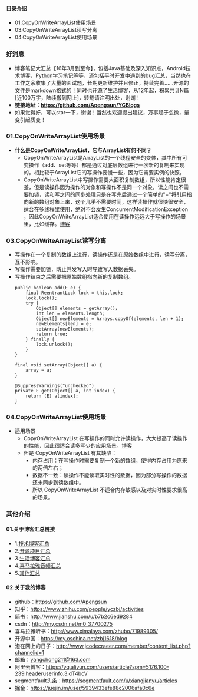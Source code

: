 #### 目录介绍
- 01.CopyOnWriteArrayList使用场景
- 03.CopyOnWriteArrayList读写分离
- 04.CopyOnWriteArrayList使用场景



### 好消息
- 博客笔记大汇总【16年3月到至今】，包括Java基础及深入知识点，Android技术博客，Python学习笔记等等，还包括平时开发中遇到的bug汇总，当然也在工作之余收集了大量的面试题，长期更新维护并且修正，持续完善……开源的文件是markdown格式的！同时也开源了生活博客，从12年起，积累共计N篇[近100万字，陆续搬到网上]，转载请注明出处，谢谢！
- **链接地址：https://github.com/Apengsun/YCBlogs**
- 如果觉得好，可以star一下，谢谢！当然也欢迎提出建议，万事起于忽微，量变引起质变！



### 01.CopyOnWriteArrayList使用场景
- **什么是CopyOnWriteArrayList，它与ArrayList有何不同？**
    - CopyOnWriteArrayList是ArrayList的一个线程安全的变体，其中所有可变操作（add、set等等）都是通过对底层数组进行一次新的复制来实现的。相比较于ArrayList它的写操作要慢一些，因为它需要实例的快照。
    - CopyOnWriteArrayList中写操作需要大面积复制数组，所以性能肯定很差，但是读操作因为操作的对象和写操作不是同一个对象，读之间也不需要加锁，读和写之间的同步处理只是在写完后通过一个简单的"="将引用指向新的数组对象上来，这个几乎不需要时间，这样读操作就很快很安全，适合在多线程里使用，绝对不会发生ConcurrentModificationException ，因此CopyOnWriteArrayList适合使用在读操作远远大于写操作的场景里，比如缓存。[博客](https://github.com/Apengsun/YCBlogs)




### 03.CopyOnWriteArrayList读写分离
- 写操作在一个复制的数组上进行，读操作还是在原始数组中进行，读写分离，互不影响。
- 写操作需要加锁，防止并发写入时导致写入数据丢失。
- 写操作结束之后需要把原始数组指向新的复制数组。
    ```
    public boolean add(E e) {
        final ReentrantLock lock = this.lock;
        lock.lock();
        try {
            Object[] elements = getArray();
            int len = elements.length;
            Object[] newElements = Arrays.copyOf(elements, len + 1);
            newElements[len] = e;
            setArray(newElements);
            return true;
        } finally {
            lock.unlock();
        }
    }
    
    final void setArray(Object[] a) {
        array = a;
    }
    
    @SuppressWarnings("unchecked")
    private E get(Object[] a, int index) {
        return (E) a[index];
    }
    ```




### 04.CopyOnWriteArrayList使用场景
- 适用场景
    - CopyOnWriteArrayList 在写操作的同时允许读操作，大大提高了读操作的性能，因此很适合读多写少的应用场景。[博客](https://github.com/Apengsun/YCBlogs)
    - 但是 CopyOnWriteArrayList 有其缺陷：
        - 内存占用：在写操作时需要复制一个新的数组，使得内存占用为原来的两倍左右；
        - 数据不一致：读操作不能读取实时性的数据，因为部分写操作的数据还未同步到读数组中。
        - 所以 CopyOnWriteArrayList 不适合内存敏感以及对实时性要求很高的场景。






### 其他介绍
#### 01.关于博客汇总链接
- 1.[技术博客汇总](https://www.jianshu.com/p/614cb839182c)
- 2.[开源项目汇总](https://blog.csdn.net/m0_37700275/article/details/80863574)
- 3.[生活博客汇总](https://blog.csdn.net/m0_37700275/article/details/79832978)
- 4.[喜马拉雅音频汇总](https://www.jianshu.com/p/f665de16d1eb)
- 5.[其他汇总](https://www.jianshu.com/p/53017c3fc75d)



#### 02.关于我的博客
- github：https://github.com/Apengsun
- 知乎：https://www.zhihu.com/people/yczbj/activities
- 简书：http://www.jianshu.com/u/b7b2c6ed9284
- csdn：http://my.csdn.net/m0_37700275
- 喜马拉雅听书：http://www.ximalaya.com/zhubo/71989305/
- 开源中国：https://my.oschina.net/zbj1618/blog
- 泡在网上的日子：http://www.jcodecraeer.com/member/content_list.php?channelid=1
- 邮箱：yangchong211@163.com
- 阿里云博客：https://yq.aliyun.com/users/article?spm=5176.100- 239.headeruserinfo.3.dT4bcV
- segmentfault头条：https://segmentfault.com/u/xiangjianyu/articles
- 掘金：https://juejin.im/user/5939433efe88c2006afa0c6e



















